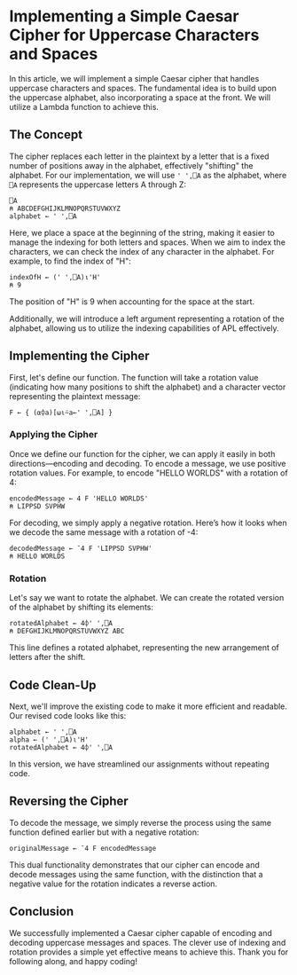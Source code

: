 # Implementing a Simple Caesar Cipher for Uppercase Characters and Spaces

In this article, we will implement a simple Caesar cipher that handles uppercase characters and spaces. The fundamental idea is to build upon the uppercase alphabet, also incorporating a space at the front. We will utilize a Lambda function to achieve this.

## The Concept

The cipher replaces each letter in the plaintext by a letter that is a fixed number of positions away in the alphabet, effectively "shifting" the alphabet. For our implementation, we will use `' ',⎕A` as the alphabet, where `⎕A` represents the uppercase letters A through Z:

```apl
⎕A
⍝ ABCDEFGHIJKLMNOPQRSTUVWXYZ
alphabet ← ' ',⎕A
```

Here, we place a space at the beginning of the string, making it easier to manage the indexing for both letters and spaces. When we aim to index the characters, we can check the index of any character in the alphabet. For example, to find the index of "H":

```apl
indexOfH ← (' ',⎕A)⍳'H'
⍝ 9
```

The position of "H" is 9 when accounting for the space at the start.

Additionally, we will introduce a left argument representing a rotation of the alphabet, allowing us to utilize the indexing capabilities of APL effectively.

## Implementing the Cipher

First, let's define our function. The function will take a rotation value (indicating how many positions to shift the alphabet) and a character vector representing the plaintext message:

```apl
F ← { (⍺⌽a)[⍵⍳⍨a←' ',⎕A] }
```

### Applying the Cipher

Once we define our function for the cipher, we can apply it easily in both directions—encoding and decoding. To encode a message, we use positive rotation values. For example, to encode "HELLO WORLDS" with a rotation of 4:

```apl
encodedMessage ← 4 F 'HELLO WORLDS'
⍝ LIPPSD SVPHW
```

For decoding, we simply apply a negative rotation. Here’s how it looks when we decode the same message with a rotation of -4:

```apl
decodedMessage ← ¯4 F 'LIPPSD SVPHW'
⍝ HELLO WORLDS
```

### Rotation

Let's say we want to rotate the alphabet. We can create the rotated version of the alphabet by shifting its elements:

```apl
rotatedAlphabet ← 4⌽' ',⎕A
⍝ DEFGHIJKLMNOPQRSTUVWXYZ ABC
```

This line defines a rotated alphabet, representing the new arrangement of letters after the shift.

## Code Clean-Up

Next, we'll improve the existing code to make it more efficient and readable. Our revised code looks like this:

```apl
alphabet ← ' ',⎕A
alpha ← (' ',⎕A)⍳'H'
rotatedAlphabet ← 4⌽' ',⎕A
```

In this version, we have streamlined our assignments without repeating code. 

## Reversing the Cipher

To decode the message, we simply reverse the process using the same function defined earlier but with a negative rotation:

```apl
originalMessage ← ¯4 F encodedMessage
```

This dual functionality demonstrates that our cipher can encode and decode messages using the same function, with the distinction that a negative value for the rotation indicates a reverse action.

## Conclusion

We successfully implemented a Caesar cipher capable of encoding and decoding uppercase messages and spaces. The clever use of indexing and rotation provides a simple yet effective means to achieve this. Thank you for following along, and happy coding!